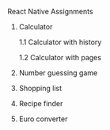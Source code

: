 React Native Assignments
1. Calculator

   1.1 Calculator with history

   1.2 Calculator with pages

3. Number guessing game
4. Shopping list
5. Recipe finder
6. Euro converter
